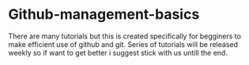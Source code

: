 # Github-management-basics
There are many tutorials but this is created specifically for begginers to make efficient use of github and git.
Series of tutorials will be released weekly so if want to get better i suggest stick with us untill the end.
